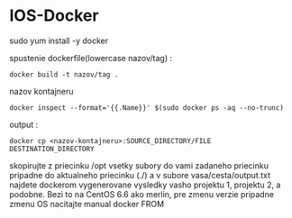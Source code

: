 # IOS-Docker
sudo yum install -y docker

spustenie dockerfile(lowercase nazov/tag) :
```
docker build -t nazov/tag .
```

nazov kontajneru
```
docker inspect --format='{{.Name}}' $(sudo docker ps -aq --no-trunc)
```
output :
```
docker cp <nazov-kontajneru>:SOURCE_DIRECTORY/FILE DESTINATION_DIRECTORY
```
skopirujte z priecinku /opt vsetky subory do vami zadaneho priecinku pripadne do aktualneho priecinku (./) a v
subore vasa/cesta/output.txt najdete dockerom vygenerovane vysledky vasho projektu 1, projektu 2, a podobne.
Bezi to na CentOS 6.6 ako merlin, pre zmenu verzie pripadne zmenu OS nacitajte manual docker FROM <image-name>
